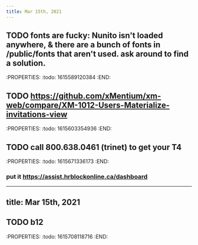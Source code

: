 ```yaml
---
title: Mar 15th, 2021
---
```


## TODO fonts are fucky: Nunito isn't loaded anywhere, & there are a bunch of fonts in /public/fonts that aren't used. ask around to find a solution.
:PROPERTIES:
:todo: 1615589120384
:END:
## TODO https://github.com/xMentium/xm-web/compare/XM-1012-Users-Materialize-invitations-view
:PROPERTIES:
:todo: 1615603354936
:END:
## TODO call 800.638.0461 (trinet) to get your T4
:PROPERTIES:
:todo: 1615671336173
:END:
### put it https://assist.hrblockonline.ca/dashboard
---
title: Mar 15th, 2021
---

## TODO b12
:PROPERTIES:
:todo: 1615708118716
:END: